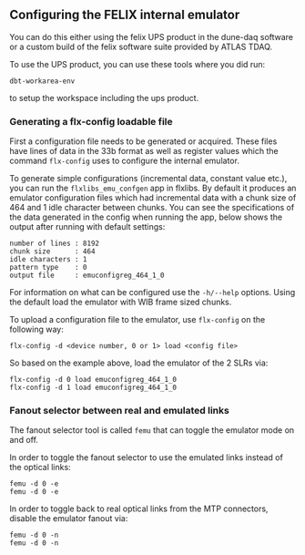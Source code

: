 ## Configuring the FELIX internal emulator

You can do this either using the felix UPS product in the dune-daq software or a custom build of the felix software suite provided by ATLAS TDAQ.

To use the UPS product, you can use these tools where you did run:
```
dbt-workarea-env
```

to setup the workspace including the ups product.

### Generating a flx-config loadable file
First a configuration file needs to be generated or acquired. These files have lines of data in the 33b format as well as register values which the command `flx-config` uses to configure the internal emulator.

To generate simple configurations (incremental data, constant value etc.), you can run the `flxlibs_emu_confgen` app in flxlibs. By default it produces an emulator configuration files which had incremental data with a chunk size of 464 and 1 idle character between chunks. You can see the specifications of the data generated in the config when running the app, below shows the output after running with default settings:
```
number of lines : 8192
chunk size      : 464
idle characters : 1
pattern type    : 0
output file     : emuconfigreg_464_1_0
```
For information on what can be configured use the `-h/--help` options. Using the default load the emulator with WIB frame sized chunks.

To upload a configuration file to the emulator, use `flx-config` on the following way:
```
flx-config -d <device number, 0 or 1> load <config file>
```
So based on the example above, load the emulator of the 2 SLRs via:

```
flx-config -d 0 load emuconfigreg_464_1_0
flx-config -d 1 load emuconfigreg_464_1_0

```

### Fanout selector between real and emulated links
The fanout selector tool is called `femu` that can toggle the emulator mode on and off.

In order to toggle the fanout selector to use the emulated links instead of the optical links:
```
femu -d 0 -e 
femu -d 0 -e

```

In order to toggle back to real optical links from the MTP connectors, disable the emulator fanout via:
```
femu -d 0 -n
femu -d 0 -n

```
